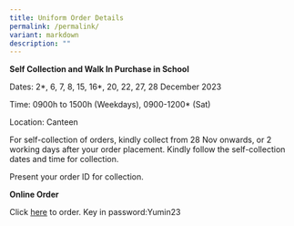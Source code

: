 ```yaml
---
title: Uniform Order Details
permalink: /permalink/
variant: markdown
description: ""
---
```

**Self Collection and Walk In Purchase in School**

Dates: 2*, 6, 7, 8, 15, 16*, 20, 22, 27, 28 December 2023

Time: 0900h to 1500h (Weekdays), 0900-1200* (Sat)

Location: Canteen

For self-collection of orders, kindly collect from 28 Nov onwards, or 2 working days after your order placement. Kindly follow the self-collection dates and time for collection.


Present your order ID for collection.



**Online Order**

Click [here](https://finestuniform.com/collections/yumin-primary-school/YMPS) to order. Key in password:Yumin23
